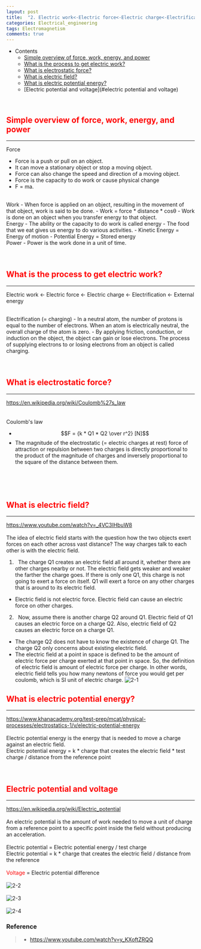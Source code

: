 ```yaml
---
layout: post
title:  "2. Electric work<-Electric force<-Electric charge<-Electrification<-External energy"
categories: Electrical_engineering
tags: Electromagnetism
comments: true
---
```


- Contents
	- [Simple overview of force, work, energy, and power](#simple-overview-of-force,-work,-energy,-and-power)   
	- [What is the process to get electric work?](#what-is-the-process-to-get-electric-work)
	- [What is electrostatic force?](#what-is-electrostatic-force)  
	- [What is electric field?](#what-is-electric-field)
	- [What is electric potential energy?](#what-is-electric-potential-energy)
	- [Electric potential and voltage](#electric potential and voltage)
<br/>

## <span style="color:red">Simple overview of force, work, energy, and power</span>		
---  
Force
-	Force is a push or pull on an object.
-	It can move a stationary object or stop a moving object.
-	Force can also change the speed and direction of a moving object.
-	Force is the capacity to do work or cause physical change
-	F = ma.

<br/>
Work
-	When force is applied on an object, resulting in the movement of that object, work is said to be done.
-	Work = force * distance * cosθ
-	Work is done on an object when you transfer energy to that object.

<br/>
Energy
- The ability or the capacity to do work is called energy
  - The food that we eat gives us energy to do various activities.
- Kinetic Energy = Energy of motion
- Potential Energy = Stored energy

<br/>
Power
- Power is the work done in a unit of time.
<br/>
<br/>
<br/>

## <span style="color:red">What is the process to get electric work?</span>
---
Electric work <- Electric force <- Electric charge <- Electrification <- External energy

<br/>
Electrification (= charging)
- In a neutral atom, the number of protons is equal to the number of electrons. When an atom is electrically neutral, the overall charge of the atom is zero.
- By applying friction, conduction, or induction on the object, the object can gain or lose electrons. The process of supplying electrons to or losing electrons from an object is called charging.
<br/>
<br/>
<br/>

## <span style="color:red">What is electrostatic force?</span>
---
https://en.wikipedia.org/wiki/Coulomb%27s_law  
<br/>
<br/>
Coulomb's law
- $$F = {k * Q1 * Q2 \over r^2} [N]$$
- The magnitude of the electrostatic (= electric charges at rest) force of attraction or repulsion between two charges is directly proportional to the product of the magnitude of charges and inversely proportional to the square of the distance between them.
<br/>
<br/>
<br/>

## <span style="color:red">What is electric field?</span>
---
https://www.youtube.com/watch?v=_4VC3IHbuW8
<br/>
<br/>
The idea of electric field starts with the question how the two objects exert forces on each other across vast distance?
The way charges talk to each other is with the electric field.
1. &nbsp; The charge Q1 creates an electric field all around it, whether there are other charges nearby or not. The electric field gets weaker and weaker the farther the charge goes. If there is only one Q1, this charge is not going to exert a force on itself. Q1 will exert a force on any other charges that is around to its electric field.
- 	Electric field is not electric force. Electric field can cause an electric force on other charges.
2.	&nbsp; Now, assume there is another charge Q2 around Q1. Electric field of Q1 causes an electric force on a charge Q2. Also, electric field of Q2 causes an electric force on a charge Q1.
- The charge Q2 does not have to know the existence of charge Q1. The charge Q2 only concerns about existing electric field.
- The electric field at a point in space is defined to be the amount of electric force per charge exerted at that point in space. So, the definition of electric field is amount of electric force per charge. In other words, electric field tells you how many newtons of force you would get per coulomb, which is SI unit of electric charge.
![2-1](https://kohmbae.github.io/assets/img/Electrical_engineering/Electromagnetism/2-1.jpg)  

## <span style="color:red">What is electric potential energy?</span>
---
https://www.khanacademy.org/test-prep/mcat/physical-processes/electrostatics-1/v/electric-potential-energy
<br/>
<br/>
Electric potential energy is the energy that is needed to move a charge against an electric field.
<br/>
Electric potential energy = k * charge that creates the electric field * test charge / distance from the reference point
<br/>
<br/>
<br/>


## <span style="color:red">Electric potential and voltage</span>
---
https://en.wikipedia.org/wiki/Electric_potential
<br/>
<br/>
An electric potential is the amount of work needed to move a unit of charge from a reference point to a specific point inside the field without producing an acceleration.
<br/>
<br/>
Electric potential = Electric potential energy / test charge
<br/>
Electric potential = k * charge that creates the electric field / distance from the reference
<br/>
<br/>
<span style="color:red">Voltage</span> = Electric potential difference
<br/>
<br/>
![2-2](https://kohmbae.github.io/assets/img/Electrical_engineering/Electromagnetism/2-2.jpg)
<br/>
<br/>
![2-3](https://kohmbae.github.io/assets/img/Electrical_engineering/Electromagnetism/2-3.jpg)
<br/>
<br/>
![2-4](https://kohmbae.github.io/assets/img/Electrical_engineering/Electromagnetism/2-4.jpg)

### Reference  
> - https://www.youtube.com/watch?v=y_KXoftZRQQ
